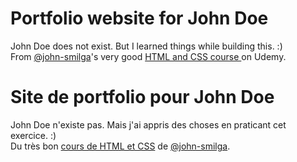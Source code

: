 # Portfolio website for John Doe 
John Doe does not exist. But I learned things while building this. :)\
From [@john-smilga](https://github.com/john-smilga)'s very good [HTML and CSS course ](https://www.udemy.com/course/in-depth-html-css-course-build-responsive-websites/) on Udemy.

# Site de portfolio pour John Doe
John Doe n'existe pas. Mais j'ai appris des choses en praticant cet exercice. :)\
Du très bon [cours de HTML et CSS](https://www.udemy.com/course/in-depth-html-css-course-build-responsive-websites/) de [@john-smilga](https://github.com/john-smilga).
